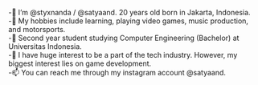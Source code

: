 -👋 I’m @styxnanda / @satyaand. 20 years old born in Jakarta, Indonesia.  
-👀 My hobbies include learning, playing video games, music production, and motorsports.  
-🌱 Second year student studying Computer Engineering (Bachelor) at Universitas Indonesia.  
-💞️ I have huge interest to be a part of the tech industry. However, my biggest interest lies on game development.  
-📫 You can reach me through my instagram account @satyaand.  

<!---
styxnanda/styxnanda is a ✨ special ✨ repository because its `README.md` (this file) appears on your GitHub profile.
You can click the Preview link to take a look at your changes.
--->
